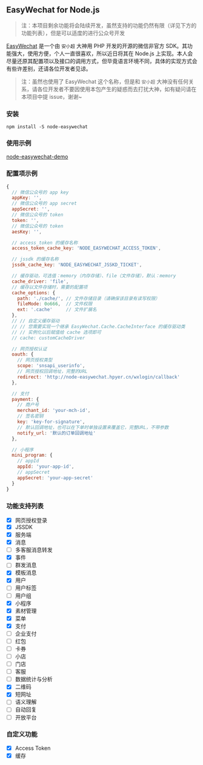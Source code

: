 
## EasyWechat for Node.js

> 注：本项目剩余功能将会陆续开发，虽然支持的功能仍然有限（详见下方的功能列表），但是可以适度的进行公众号开发

[EasyWechat](https://github.com/overtrue/wechat) 是一个由 `安小超` 大神用 PHP 开发的开源的微信非官方 SDK。其功能强大，使用方便，个人一直很喜欢，所以近日将其在 Node.js 上实现。本人会尽量还原其配置项以及接口的调用方式，但毕竟语言环境不同，具体的实现方式会有些许差别，还请各位开发者见谅。

> 注：虽然也使用了 EasyWechat 这个名称，但是和 `安小超` 大神没有任何关系，请各位开发者不要因使用本包产生的疑惑而去打扰大神，如有疑问请在本项目中提 issue，谢谢~


### 安装

`npm install -S node-easywechat`

### 使用示例

[node-easywechat-demo](https://github.com/hpyer/node-easywechat-demo)

### 配置项示例

``` js
{
  // 微信公众号的 app key
  appKey: '',
  // 微信公众号的 app secret
  appSecret: '',
  // 微信公众号的 token
  token: '',
  // 微信公众号的 token
  aesKey: '',

  // access_token 的缓存名称
  access_token_cache_key: 'NODE_EASYWECHAT_ACCESS_TOKEN',

  // jssdk 的缓存名称
  jssdk_cache_key: 'NODE_EASYWECHAT_JSSKD_TICKET',

  // 缓存驱动，可选值：memory（内存存储）、file（文件存储），默认：memory
  cache_driver: 'file',
  // 缓存以文件存储时，需要的配置项
  cache_options: {
    path: './cache/', // 文件存储目录（请确保该目录有读写权限）
    fileMode: 0o666,  // 文件权限
    ext: '.cache'     // 文件扩展名
  },
  // // 自定义缓存驱动
  // // 您需要实现一个继承 EasyWechat.Cache.CacheInterface 的缓存驱动类
  // // 实例化以后赋值给 cache 选项即可
  // cache: customCacheDriver

  // 网页授权认证
  oauth: {
    // 网页授权类型
    scope: 'snsapi_userinfo',
    // 网页授权回调地址，完整的URL
    redirect: 'http://node-easywechat.hpyer.cn/wxlogin/callback'
  },

  // 支付
  payment: {
    // 商户号
    merchant_id: 'your-mch-id',
    // 签名密钥
    key: 'key-for-signature',
    // 默认回调地址，也可以在下单时单独设置来覆盖它，完整URL，不带参数
    notify_url: '默认的订单回调地址'
  },

  // 小程序
  mini_program: {
    // appId
    appId: 'your-app-id',
    // appSecret
    appSecret: 'your-app-secret'
  }
}
```

### 功能支持列表

- [x] 网页授权登录
- [x] JSSDK
- [x] 服务端
- [x] 消息
- [ ] 多客服消息转发
- [x] 事件
- [ ] 群发消息
- [x] 模板消息
- [x] 用户
- [ ] 用户标签
- [ ] 用户组
- [x] 小程序
- [x] 素材管理
- [x] 菜单
- [x] 支付
- [ ] 企业支付
- [ ] 红包
- [ ] 卡券
- [ ] 小店
- [ ] 门店
- [ ] 客服
- [ ] 数据统计与分析
- [x] 二维码
- [x] 短网址
- [ ] 语义理解
- [ ] 自动回复
- [ ] 开放平台

### 自定义功能

- [x] Access Token
- [x] 缓存

